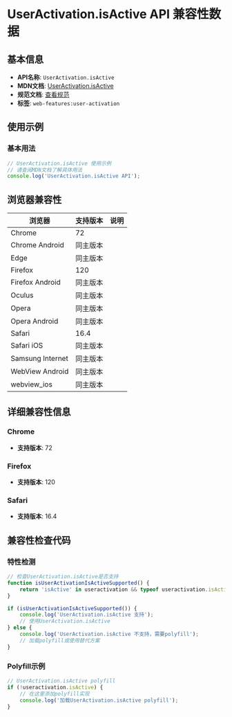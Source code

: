 # UserActivation.isActive API 兼容性数据

## 基本信息

- **API名称**: `UserActivation.isActive`
- **MDN文档**: [UserActivation.isActive](https://developer.mozilla.org/docs/Web/API/UserActivation/isActive)
- **规范文档**: [查看规范](https://html.spec.whatwg.org/multipage/interaction.html#dom-useractivation-isactive)
- **标签**: `web-features:user-activation`

## 使用示例

### 基本用法

```javascript
// UserActivation.isActive 使用示例
// 请查阅MDN文档了解具体用法
console.log('UserActivation.isActive API');
```

## 浏览器兼容性

| 浏览器 | 支持版本 | 说明 |
|--------|----------|------|
| Chrome | 72 |  |
| Chrome Android | 同主版本 |  |
| Edge | 同主版本 |  |
| Firefox | 120 |  |
| Firefox Android | 同主版本 |  |
| Oculus | 同主版本 |  |
| Opera | 同主版本 |  |
| Opera Android | 同主版本 |  |
| Safari | 16.4 |  |
| Safari iOS | 同主版本 |  |
| Samsung Internet | 同主版本 |  |
| WebView Android | 同主版本 |  |
| webview_ios | 同主版本 |  |

## 详细兼容性信息

### Chrome

- **支持版本**: 72

### Firefox

- **支持版本**: 120

### Safari

- **支持版本**: 16.4

## 兼容性检查代码

### 特性检测

```javascript
// 检查UserActivation.isActive是否支持
function isUserActivationIsActiveSupported() {
    return 'isActive' in useractivation && typeof useractivation.isActive === 'function';
}

if (isUserActivationIsActiveSupported()) {
    console.log('UserActivation.isActive 支持');
    // 使用UserActivation.isActive
} else {
    console.log('UserActivation.isActive 不支持，需要polyfill');
    // 加载polyfill或使用替代方案
}
```

### Polyfill示例

```javascript
// UserActivation.isActive polyfill
if (!useractivation.isActive) {
    // 在这里添加polyfill实现
    console.log('加载UserActivation.isActive polyfill');
}
```

